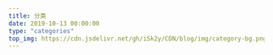```yaml
---
title: 分类
date: 2019-10-13 00:00:00
type: "categories"
top_img: https://cdn.jsdelivr.net/gh/iSk2y/CDN/blog/img/category-bg.png
---
```


